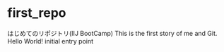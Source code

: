 # first_repo
はじめてのリポジトリ(IIJ BootCamp)
This is the first story of me and Git.
Hello World!
initial entry point
